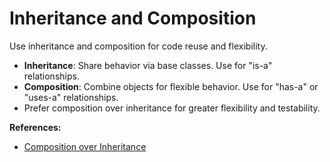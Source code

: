 # Inheritance and Composition

Use inheritance and composition for code reuse and flexibility.

- **Inheritance**: Share behavior via base classes. Use for "is-a" relationships.
- **Composition**: Combine objects for flexible behavior. Use for "has-a" or "uses-a" relationships.
- Prefer composition over inheritance for greater flexibility and testability.

**References:**
- [Composition over Inheritance](https://en.wikipedia.org/wiki/Composition_over_inheritance)
